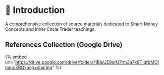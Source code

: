 # 🙏 Introduction

A comprehensive collection of source materials dedicated to Smart Money Concepts and Inner Circle Trader teachings.





## References Collection (Google Drive)

{% embed url="https://drive.google.com/drive/folders/1BluUE9orU7rm3a7x8TiqfbMOIoauoZBQ?usp=sharing" %}
